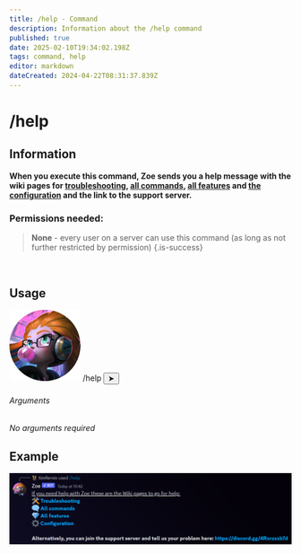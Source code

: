 ```yaml
---
title: /help - Command
description: Information about the /help command
published: true
date: 2025-02-10T19:34:02.198Z
tags: command, help
editor: markdown
dateCreated: 2024-04-22T08:31:37.839Z
---
```


# /help
## Information
**When you execute this command, Zoe sends you a help message with the wiki pages for [troubleshooting](/en/troubleshooting), [all commands](/en/commands), [all features](/en/features) and [the configuration](/en/Zoe-Configuration) and the link to the support server.**
<br>

### Permissions needed:
>**None** - every user on a server can use this command (as long as not further restricted by permission) {.is-success}

<br>

## Usage
<div class="discord-preview">
    <div class="dcp-chatbar">
        <img src="/zoe_logo.png" class="dcp-avatar">
        <span class="dcp-command">/help</span>
              <button class="dcp-send-btn">&#10148;</button> 
    </div>
  </div>
</div>

###### Arguments
*No arguments required*
<br>
 
## Example
![](/en_/en_help_command_example.png)
<br>
